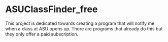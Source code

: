 # ASUClassFinder_free
This project is dedicated towards creating a program that will notify me when a class at ASU opens up. There are programs that already do this but they only offer a paid subscription. 
